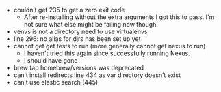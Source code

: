 - couldn’t get 235 to get a zero exit code
  - After re-installing without the extra arguments I got this to pass. I'm not sure what else might be failing now though.
- venvs is not a directory need to use virtualenvs
- line 296: no alias for djrs has been set up yet
- cannot get get tests to run (more generally cannot get nexus to run)
  - I haven't tried this again since successfully running Nexus.
  - I should have gone 
- brew tap homebrew/versions was deprecated
- can’t install redirects line 434 as var directory doesn’t exist
- can’t use elastic search (445)

